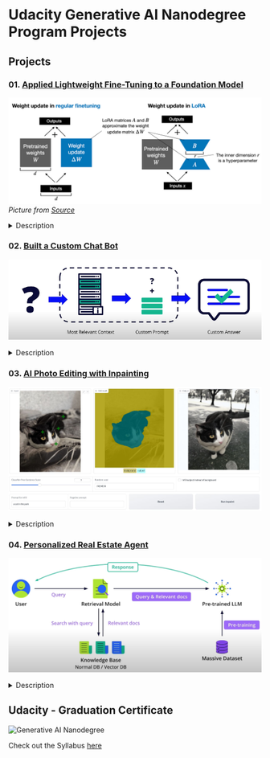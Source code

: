 # Udacity Generative AI Nanodegree Program Projects

## Projects

### 01. [Applied Lightweight Fine-Tuning to a Foundation Model](https://github.com/PraveenKumar-Rajendran/Lightweight-FT-Foundation_model)
![Fine-Tuning](assets/P1-PEFT.jpg)
*Picture from [Source](https://magazine.sebastianraschka.com/p/practical-tips-for-finetuning-llms)*

<details>
  <summary>Description</summary>
  Implemented advanced techniques to fine-tune a foundation model using Hugging Face and PyTorch.
</details>

### 02. [Built a Custom Chat Bot](https://github.com/PraveenKumar-Rajendran/LLM-CustomChatBot-with-RAG)
![Custom Chat Bot](assets/P2-RAG.png)

<details>
  <summary>Description</summary>
  Created a custom chatbot using retrieval-augmented generation without fine-tuning by preparing datasets, implementing semantic search, and composing queries.
</details>

### 03. [AI Photo Editing with Inpainting](https://github.com/PraveenKumar-Rajendran/AI-Photo-Editing-with-Inpainting)
![AI Photo Editing](assets/P3-Image-Inpainting.jpg)

<details>
  <summary>Description</summary>
  Used the Segment Anything Model (SAM) and Stable Diffusion to replace parts of images with AI-generated content based on user input.
</details>

### 04. [Personalized Real Estate Agent](https://github.com/PraveenKumar-Rajendran/Personalized-Real-Estate-Agent)
![Real Estate Agent](assets/P4-RAG-with-VectorDB.png)

<details>
  <summary>Description</summary>
  Developed an application that used LLMs, vector databases, semantic search, and RAG techniques to transform real estate listings into personalized narratives.
</details>

## Udacity - Graduation Certificate

![Generative AI Nanodegree](assets/GenerativeAI-Nanodegree.png)

Check out the Syllabus [here](./assets/Generative-AI-Syllabus.pdf)